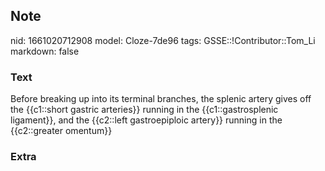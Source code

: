 ## Note
nid: 1661020712908
model: Cloze-7de96
tags: GSSE::!Contributor::Tom_Li
markdown: false

### Text
<div>
  Before breaking up into its terminal branches, the splenic artery
  gives off the {{c1::short gastric arteries}} running in the
  {{c1::gastrosplenic ligament}}, and the {{c2::left gastroepiploic
  artery}} running in the {{c2::greater omentum}}
</div>

### Extra

